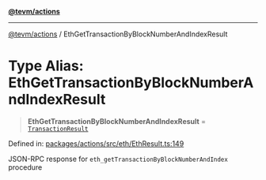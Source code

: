 [**@tevm/actions**](../README.md)

***

[@tevm/actions](../globals.md) / EthGetTransactionByBlockNumberAndIndexResult

# Type Alias: EthGetTransactionByBlockNumberAndIndexResult

> **EthGetTransactionByBlockNumberAndIndexResult** = [`TransactionResult`](TransactionResult.md)

Defined in: [packages/actions/src/eth/EthResult.ts:149](https://github.com/evmts/tevm-monorepo/blob/main/packages/actions/src/eth/EthResult.ts#L149)

JSON-RPC response for `eth_getTransactionByBlockNumberAndIndex` procedure
